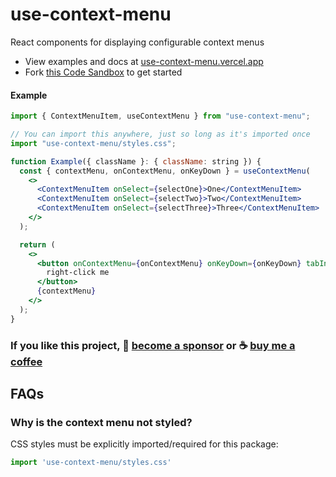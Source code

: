 # use-context-menu

React components for displaying configurable context menus

- View examples and docs at [use-context-menu.vercel.app](https://use-context-menu.vercel.app/)
- Fork [this Code Sandbox](https://codesandbox.io/s/use-context-menu-7z6d67) to get started

#### Example

```jsx
import { ContextMenuItem, useContextMenu } from "use-context-menu";

// You can import this anywhere, just so long as it's imported once
import "use-context-menu/styles.css";

function Example({ className }: { className: string }) {
  const { contextMenu, onContextMenu, onKeyDown } = useContextMenu(
    <>
      <ContextMenuItem onSelect={selectOne}>One</ContextMenuItem>
      <ContextMenuItem onSelect={selectTwo}>Two</ContextMenuItem>
      <ContextMenuItem onSelect={selectThree}>Three</ContextMenuItem>
    </>
  );

  return (
    <>
      <button onContextMenu={onContextMenu} onKeyDown={onKeyDown} tabIndex={0}>
        right-click me
      </button>
      {contextMenu}
    </>
  );
}
```

### If you like this project, 🎉 [become a sponsor](https://github.com/sponsors/bvaughn/) or ☕ [buy me a coffee](http://givebrian.coffee/)

## FAQs

### Why is the context menu not styled?

CSS styles must be explicitly imported/required for this package:

```js
import 'use-context-menu/styles.css'
```
